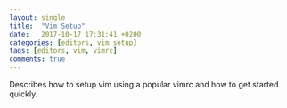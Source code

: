 ```yaml
---
layout: single
title:  "Vim Setup"
date:   2017-10-17 17:31:41 +0200
categories: [editors, vim setup]
tags: [editors, vim, vimrc]
comments: true
---
```



Describes how to setup vim using a popular vimrc and how to get started quickly.
